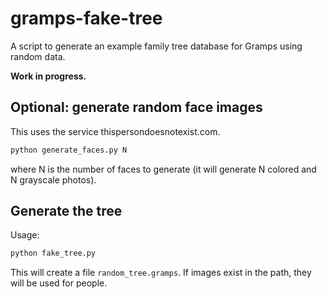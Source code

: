 # gramps-fake-tree

A script to generate an example family tree database for Gramps using random data.

**Work in progress.**

## Optional: generate random face images

This uses the service thispersondoesnotexist.com.

```bash
python generate_faces.py N
```

where N is the number of faces to generate (it will generate N colored and N grayscale photos).



## Generate the tree

Usage:

```bash
python fake_tree.py
```

This will create a file `random_tree.gramps`. If images exist in the path, they will be used for people.
